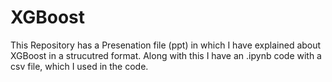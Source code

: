 # XGBoost
This Repository has a Presenation file (ppt) in which I have explained about XGBoost in a strucutred format.
Along with this I have an .ipynb code with a csv file, which I used in the code.
